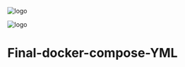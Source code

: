 ![logo](https://mariadb.com/wp-content/uploads/2019/11/mariadb-logo_white-transparent.png)

![logo](https://medium.com/@sahaayushioe/administering-mariadb-database-7ea26f225601.png)

# Final-docker-compose-YML
